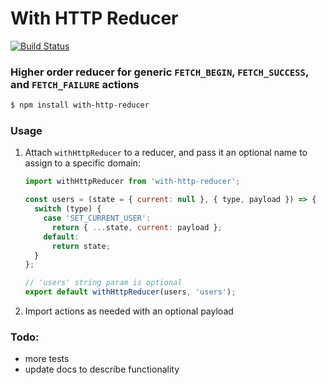 # With HTTP Reducer

[![Build Status](https://travis-ci.org/dankreiger/with-http-reducer.svg?branch=master)](https://travis-ci.org/dankreiger/with-http-reducer)

### Higher order reducer for generic `FETCH_BEGIN`, `FETCH_SUCCESS`, and `FETCH_FAILURE` actions

```sh
$ npm install with-http-reducer
```

### Usage

1. Attach `withHttpReducer` to a reducer, and pass it an optional name to assign to a specific domain:

   ```js
   import withHttpReducer from 'with-http-reducer';

   const users = (state = { current: null }, { type, payload }) => {
     switch (type) {
       case 'SET_CURRENT_USER':
         return { ...state, current: payload };
       default:
         return state;
     }
   };

   // 'users' string param is optional
   export default withHttpReducer(users, 'users');
   ```

2. Import actions as needed with an optional payload

### Todo:

- more tests
- update docs to describe functionality
